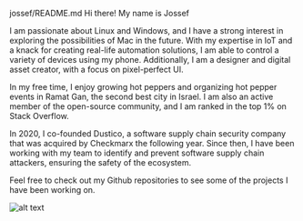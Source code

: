 jossef/README.md
Hi there! My name is Jossef

I am passionate about Linux and Windows, and I have a strong interest in exploring the possibilities of Mac in the future. With my expertise in IoT and a knack for creating real-life automation solutions, I am able to control a variety of devices using my phone. Additionally, I am a designer and digital asset creator, with a focus on pixel-perfect UI.

In my free time, I enjoy growing hot peppers and organizing hot pepper events in Ramat Gan, the second best city in Israel. I am also an active member of the open-source community, and I am ranked in the top 1% on Stack Overflow.

In 2020, I co-founded Dustico, a software supply chain security company that was acquired by Checkmarx the following year. Since then, I have been working with my team to identify and prevent software supply chain attackers, ensuring the safety of the ecosystem.

Feel free to check out my Github repositories to see some of the projects I have been working on.


![alt text](https://user-images.githubusercontent.com/1287098/102343950-de7ec080-3fa3-11eb-9db7-57cd47d3e7f2.gif)

